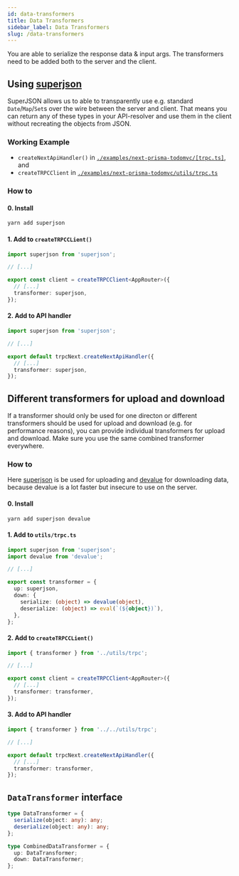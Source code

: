 ```yaml
---
id: data-transformers
title: Data Transformers
sidebar_label: Data Transformers
slug: /data-transformers
---
```


You are able to serialize the response data & input args. The transformers need to be added both to the server and the client.

## Using [superjson](https://github.com/blitz-js/superjson)

SuperJSON allows us to able to transparently use e.g. standard `Date`/`Map`/`Set`s over the wire between the server and client. That means you can return any of these types in your API-resolver and use them in the client without recreating the objects from JSON.

### Working Example

- `createNextApiHandler()` in [`./examples/next-prisma-todomvc/[trpc.ts]`](https://github.com/trpc/trpc/tree/main/examples/next-prisma-todomvc/pages/api/trpc/%5Btrpc%5D.ts), and
- `createTRPCClient` in [`./examples/next-prisma-todomvc/utils/trpc.ts`](https://github.com/trpc/trpc/tree/main/examples/next-prisma-todomvc/utils/trpc.ts)

### How to

#### 0. Install

```bash
yarn add superjson
```

#### 1. Add to `createTRPCCLient()`

```ts
import superjson from 'superjson';

// [...]

export const client = createTRPCClient<AppRouter>({
  // [...]
  transformer: superjson,
});
```

#### 2. Add to API handler

```ts
import superjson from 'superjson';

// [...]

export default trpcNext.createNextApiHandler({
  // [...]
  transformer: superjson,
});
```

## Different transformers for upload and download

If a transformer should only be used for one directon or different transformers should be used for upload and download (e.g. for performance reasons), you can provide individual transformers for upload and download. Make sure you use the same combined transformer everywhere.

### How to

Here [superjson](https://github.com/blitz-js/superjson) is be used for uploading and [devalue](https://github.com/Rich-Harris/devalue) for downloading data, because devalue is a lot faster but insecure to use on the server. 

#### 0. Install

```bash
yarn add superjson devalue
```

#### 1. Add to `utils/trpc.ts`

```ts
import superjson from 'superjson';
import devalue from 'devalue';

// [...]

export const transformer = {
  up: superjson,
  down: {
    serialize: (object) => devalue(object),
    deserialize: (object) => eval(`(${object})`),
  },
};
```

#### 2. Add to `createTRPCCLient()`

```ts
import { transformer } from '../utils/trpc';

// [...]

export const client = createTRPCClient<AppRouter>({
  // [...]
  transformer: transformer,
});
```

#### 3. Add to API handler

```ts
import { transformer } from '../../utils/trpc';

// [...]

export default trpcNext.createNextApiHandler({
  // [...]
  transformer: transformer,
});
```

## `DataTransformer` interface

```ts
type DataTransformer = {
  serialize(object: any): any;
  deserialize(object: any): any;
};

type CombinedDataTransformer = {
  up: DataTransformer;
  down: DataTransformer;
};
```
